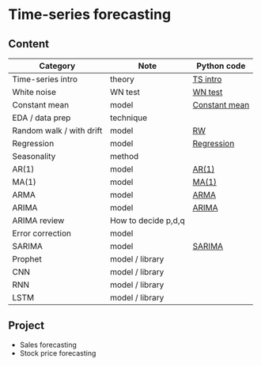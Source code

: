 # Time-series forecasting
## Content

| Category | Note | Python code                                                   |
| ----- | -------- | ------------------------------------------------------------ | 
| Time-series intro | theory  | [TS intro](https://colab.research.google.com/drive/1844VadUkSEBBHtxsLiMV6YsUGjhumImP#scrollTo=L8GOAYuU-BmF) |
| White noise | WN test  |[WN test](https://colab.research.google.com/drive/1ClQyvYRqkMoUeK_Y83sDOhexkZuGKzfh#scrollTo=mM-R6eP3kwu4)  |
| Constant mean | model  | [Constant mean](https://colab.research.google.com/drive/1YSqKLDZoTMFm12fvTWcpgO85LSwy6chP#scrollTo=c7BumI61stNg) |
| EDA / data prep  | technique |  |
| Random walk / with drift | model  | [RW](https://colab.research.google.com/drive/13n_ZtZ-8YyG-dqUtADGXTjEvGri77PL8#scrollTo=wSIMD7EOmELf)|
| Regression | model  | [Regression](https://colab.research.google.com/drive/1TT8d7mBOzYeshu8N7rxwN0iOWs2qEj3t)|
| Seasonality | method | |[detrend & deseasonality](https://colab.research.google.com/drive/1Df1YAHbgxLDBBQz2TcGBcQsWYo7i_yOf)
| AR(1) | model  | [AR(1)](https://colab.research.google.com/drive/12l4mPYGRLd0Np5KktHCv-kGIkDIdwBaT)|
| MA(1)  | model  | [MA(1)](https://colab.research.google.com/drive/1FE44aYnb6PRTX14bYLtjvZBTXnMkDqLb)|
| ARMA | model  |[ARMA](https://colab.research.google.com/drive/1tx5NDJxYVwHLlJSXfMmgrCpYpeSTKiQp) |
| ARIMA | model  |[ARIMA](https://colab.research.google.com/drive/1p48X3JezXXo3v-yOJB-GQ-iW40bP9ppA) |
| ARIMA review | How to decide p,d,q  | |
| Error correction | model  | |
| SARIMA | model  | [SARIMA](https://colab.research.google.com/drive/1Zd-IEvszsL4qcnZXXR5khMUWjfcUniAR) |
| Prophet | model / library  | |
| CNN | model / library  | |
| RNN | model / library  | |
| LSTM | model / library  | |


## Project
- Sales forecasting
- Stock price forecasting

